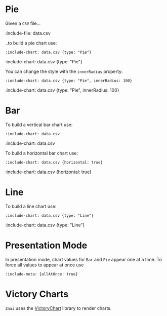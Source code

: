 # Pie

Given a `CSV` file...

:include-file: data.csv

..to build a pie chart use:

    :include-chart: data.csv {type: "Pie"}

:include-chart: data.csv {type: "Pie"}

You can change the style with the `innerRadius` property:

    :include-chart: data.csv {type: "Pie", innerRadius: 100} 

:include-chart: data.csv {type: "Pie", innerRadius: 100}

# Bar

To build a vertical bar chart use:

    :include-chart: data.csv

:include-chart: data.csv

To build a horizontal bar chart use:

    :include-chart: data.csv {horizontal: true}

:include-chart: data.csv {horizontal: true}

# Line

To build a line chart use:

    :include-chart: data.csv {type: "Line"}

:include-chart: data.csv {type: "Line"}

# Presentation Mode

In presentation mode, chart values for `Bar` and `Pie` appear one at a time.
To force all values to appear at once use

    :include-meta: {allAtOnce: true}

# Victory Charts

`Znai` uses the [VictoryChart](https://github.com/FormidableLabs/victory-chart) library to render charts.
